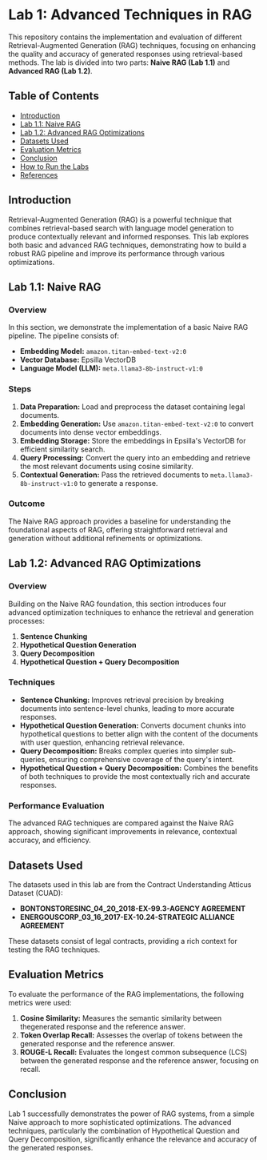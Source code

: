 # Lab 1: Advanced Techniques in RAG

This repository contains the implementation and evaluation of different Retrieval-Augmented Generation (RAG) techniques, focusing on enhancing the quality and accuracy of generated responses using retrieval-based methods. The lab is divided into two parts: **Naive RAG (Lab 1.1)** and **Advanced RAG (Lab 1.2)**.

## Table of Contents

- [Introduction](#introduction)
- [Lab 1.1: Naive RAG](#lab-11-naive-rag)
- [Lab 1.2: Advanced RAG Optimizations](#lab-12-advanced-rag-optimizations)
- [Datasets Used](#datasets-used)
- [Evaluation Metrics](#evaluation-metrics)
- [Conclusion](#conclusion)
- [How to Run the Labs](#how-to-run-the-labs)
- [References](#references)

## Introduction

Retrieval-Augmented Generation (RAG) is a powerful technique that combines retrieval-based search with language model generation to produce contextually relevant and informed responses. This lab explores both basic and advanced RAG techniques, demonstrating how to build a robust RAG pipeline and improve its performance through various optimizations.

## Lab 1.1: Naive RAG

### Overview

In this section, we demonstrate the implementation of a basic Naive RAG pipeline. The pipeline consists of:

- **Embedding Model:** `amazon.titan-embed-text-v2:0`
- **Vector Database:** Epsilla VectorDB
- **Language Model (LLM):** `meta.llama3-8b-instruct-v1:0`

### Steps

1. **Data Preparation:** Load and preprocess the dataset containing legal documents.
2. **Embedding Generation:** Use `amazon.titan-embed-text-v2:0` to convert documents into dense vector embeddings.
3. **Embedding Storage:** Store the embeddings in Epsilla's VectorDB for efficient similarity search.
4. **Query Processing:** Convert the query into an embedding and retrieve the most relevant documents using cosine similarity.
5. **Contextual Generation:** Pass the retrieved documents to `meta.llama3-8b-instruct-v1:0` to generate a response.

### Outcome

The Naive RAG approach provides a baseline for understanding the foundational aspects of RAG, offering straightforward retrieval and generation without additional refinements or optimizations.

## Lab 1.2: Advanced RAG Optimizations

### Overview

Building on the Naive RAG foundation, this section introduces four advanced optimization techniques to enhance the retrieval and generation processes:

1. **Sentence Chunking**
2. **Hypothetical Question Generation**
3. **Query Decomposition**
4. **Hypothetical Question + Query Decomposition**

### Techniques

- **Sentence Chunking:** Improves retrieval precision by breaking documents into sentence-level chunks, leading to more accurate responses.
- **Hypothetical Question Generation:** Converts document chunks into hypothetical questions to better align with the content of the documents with user question, enhancing retrieval relevance.
- **Query Decomposition:** Breaks complex queries into simpler sub-queries, ensuring comprehensive coverage of the query's intent.
- **Hypothetical Question + Query Decomposition:** Combines the benefits of both techniques to provide the most contextually rich and accurate responses.

### Performance Evaluation

The advanced RAG techniques are compared against the Naive RAG approach, showing significant improvements in relevance, contextual accuracy, and efficiency. 

## Datasets Used

The datasets used in this lab are from the Contract Understanding Atticus Dataset (CUAD):

- **BONTONSTORESINC_04_20_2018-EX-99.3-AGENCY AGREEMENT**
- **ENERGOUSCORP_03_16_2017-EX-10.24-STRATEGIC ALLIANCE AGREEMENT**

These datasets consist of legal contracts, providing a rich context for testing the RAG techniques.

## Evaluation Metrics

To evaluate the performance of the RAG implementations, the following metrics were used:

1. **Cosine Similarity:** Measures the semantic similarity between thegenerated response and the reference answer.
2. **Token Overlap Recall:** Assesses the overlap of tokens between the generated response and the reference answer.
3. **ROUGE-L Recall:** Evaluates the longest common subsequence (LCS) between the generated response and the reference answer, focusing on recall.

## Conclusion

Lab 1 successfully demonstrates the power of RAG systems, from a simple Naive approach to more sophisticated optimizations. The advanced techniques, particularly the combination of Hypothetical Question and Query Decomposition, significantly enhance the relevance and accuracy of the generated responses.